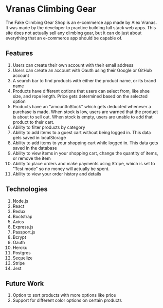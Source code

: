 # Vranas Climbing Gear

The Fake Climbing Gear Shop is an e-commerce app made by Alex Vranas. It was made by the developer to practice building full stack web apps. This site does not actually sell any climbing gear, but it can do just about everything that an e-commerce app should be capable of.

## Features
1. Users can create their own account with their email address
2. Users can create an account with Oauth using their Google or GitHub account
3. A search bar to find products with either the product name, or its brand name
4. Products have different options that users can select from, like shoe size, and rope length. Price gets determined based on the selected option
5. Products have an "amountInStock" which gets deducted whenever a purchase is made. When stock is low, users are warned that the product is about to sell out. When stock is empty, users are unable to add that product to their cart.
6. Ability to filter products by category
7. Ability to add items to a guest cart without being logged in. This data gets saved in localStorage
8. Ability to add items to your shopping cart while logged in. This data gets saved in the database
9. Ability to view items in your shopping cart, change the quantity of items, or remove the item
10. Ability to place orders and make payments using Stripe, which is set to "Test mode" so no money will actually be spent.
11. Ability to view your order history and details

## Technologies
1. Node.js
2. React
3. Redux
4. Bootstrap
5. Axios
6. Express.js
7. Passport.js
8. Bcrypt
9. Oauth
10. Heroku
11. Postgres
12. Sequelize
13. Stripe
14. Jest

## Future Work
1. Option to sort products with more options like price
2. Support for different color options on certain products
